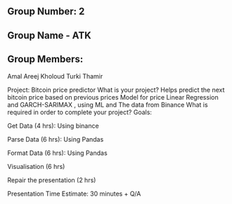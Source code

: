 ## Group Number: 2

## Group Name - ATK

## Group Members:


Amal
Areej
Kholoud
Turki
Thamir

Project: Bitcoin price predictor What is your project? Helps predict the next bitcoin price based on previous prices Model for price Linear Regression and GARCH-SARIMAX , using ML and The data from Binance What is required in order to complete your project? Goals:


Get Data (4 hrs): Using binance

Parse Data (6 hrs): Using Pandas

Format Data (6 hrs): Using Pandas

Visualisation (6 hrs)

Repair the presentation (2 hrs)



Presentation Time Estimate: 30 minutes + Q/A
